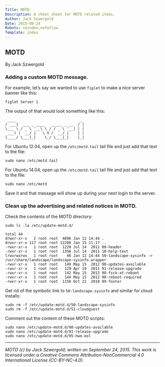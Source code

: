 ```yaml
---
Title: MOTD
Description: A cheat sheet for MOTD related items.
Author: Jack Szwergold
Date: 2015-09-24
Robots: noindex,nofollow
Template: index
---
```


## MOTD

By Jack Szwergold

### Adding a custom MOTD message.

For example, let’s say we wanted to use `figlet` to make a nice server banner like this:

    figlet Server 1

The output of that would look something like this:

	 ____                             _ 
	/ ___|  ___ _ ____   _____ _ __  / |
	\___ \ / _ \ '__\ \ / / _ \ '__| | |
	 ___) |  __/ |   \ V /  __/ |    | |
	|____/ \___|_|    \_/ \___|_|    |_|

For Ubuntu 12.04, open up the `/etc/motd.tail` tail file and just add that text to the file:

    sudo nano /etc/motd.tail

For Ubuntu 14.04, open up the `/etc/motd.tail` tail file and just add that text to the file:

    sudo nano /etc/motd

Save it and that message will show up during your next login to the server.

### Clean up the advertising and related notices in MOTD.

Check the contents of the MOTD directory:

	sudo ls -la /etc/update-motd.d/
	
	total 44
	drwxr-xr-x   2 root root  4096 Jan 12 14:44 .
	drwxr-xr-x 117 root root 12288 Jan 15 11:17 ..
	-rwxr-xr-x   1 root root  1220 Jul 14  2011 00-header
	-rwxr-xr-x   1 root root  1358 Jul 14  2011 10-help-text
	lrwxrwxrwx   1 root root    46 Jan 12 14:44 50-landscape-sysinfo -> /usr/share/landscape/landscape-sysinfo.wrapper
	-rwxr-xr-x   1 root root   149 May 15  2012 90-updates-available
	-rwxr-xr-x   1 root root   129 Apr 19  2011 91-release-upgrade
	-rwxr-xr-x   1 root root   142 May 15  2012 98-fsck-at-reboot
	-rwxr-xr-x   1 root root   144 May 15  2012 98-reboot-required
	-rwxr-xr-x   1 root root  1158 Oct 21  2010 99-footer

Get rid of the symbolic link to `50-landscape-sysinfo` and similar for cloud installs:

	sudo rm -f /etc/update-motd.d/50-landscape-sysinfo
	sudo rm -f /etc/update-motd.d/51-cloudguest

Comment out the content of these MOTD scripts:

	sudo nano /etc/update-motd.d/90-updates-available
	sudo nano /etc/update-motd.d/91-release-upgrade
	sudo nano /etc/update-motd.d/95-hwe-eol

***

*MOTD (c) by Jack Szwergold; written on September 24, 2015. This work is licensed under a Creative Commons Attribution-NonCommercial 4.0 International License (CC-BY-NC-4.0).*